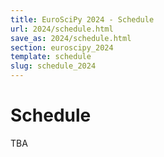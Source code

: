 ```yaml
---
title: EuroSciPy 2024 - Schedule
url: 2024/schedule.html
save_as: 2024/schedule.html
section: euroscipy_2024
template: schedule
slug: schedule_2024
---
```


# Schedule

TBA
